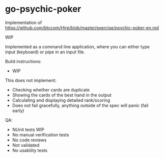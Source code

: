 # go-psychic-poker
Implementation of https://github.com/btccom/Hire/blob/master/exercise/psychic-poker-en.md

WIP

Implemented as a command line application, where you can either type input (keyboard) or pipe in an input file. 


Build instructions:
* WIP

This does not implement: 
* Checking whether cards are duplicate
* Showing the cards of the best hand in the output
* Calculating and displaying detailed rank/scoring 
* Does not fail gracefully, anything outside of the spec will panic (fail early)

QA:
 * NUnit tests WIP
 * No manual verification tests
 * No code reviews 
 * Not validated
 * No usability tests